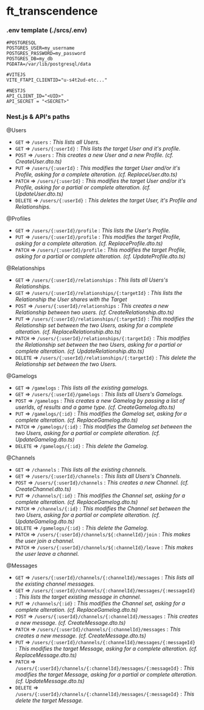 # ft_transcendence

### .env template (./srcs/.env)

```
#POSTGRESQL
POSTGRES_USER=my_username
POSTGRES_PASSWORD=my_password
POSTGRES_DB=my_db
PGDATA=/var/lib/postgresql/data

#VITEJS
VITE_FTAPI_CLIENTID="u-s4t2ud-etc..."

#NESTJS
API_CLIENT_ID="<UID>"
API_SECRET = "<SECRET>"
```

### Nest.js & API's paths

@Users
- `GET` ⇒ `/users` : *This lists all Users.*
- `GET` ⇒ `/users/{:userId}` : *This lists the target User and it's profile.*
- `POST` ⇒ `/users` : *This creates a new User and a new Profile. (cf. CreateUser.dto.ts)*
- `PUT` ⇒ `/users/{:userId}` : *This modifies the target User and/or it's Profile, asking for a complete alteration. (cf. ReplaceUser.dto.ts)*
- `PATCH` ⇒ `/users/{:userId}` : *This modifies the target User and/or it's Profile, asking for a partial or complete alteration. (cf. UpdateUser.dto.ts)*
- `DELETE` ⇒ `/users/{:userId}` : *This deletes the target User, it's Profile and Relationships.*

@Profiles
- `GET` ⇒ `/users/{:userId}/profile` : *This lists the User's Profile.*
- `PUT` ⇒ `/users/{:userId}/profile` : *This modifies the target Profile, asking for a complete alteration. (cf. ReplaceProfile.dto.ts)*
- `PATCH` ⇒ `/users/{:userId}/profile` : *This modifies the target Profile, asking for a partial or complete alteration. (cf. UpdateProfile.dto.ts)*

@Relationships
- `GET` ⇒ `/users/{:userId}/relationships` : *This lists all Users's Relationships.*
- `GET` ⇒ `/users/{:userId}/relationships/{:targetId}` : *This lists the Relationship the User shares with the Target*
- `POST` ⇒ `/users/{:userId}/relationships` : *This creates a new Relationship between two users. (cf. CreateRelationship.dto.ts)*
- `PUT` ⇒ `/users/{:userId}/relationships/{:targetId}` : *This modifies the Relationship set between the two Users, asking for a complete alteration. (cf. ReplaceRelationship.dto.ts)*
- `PATCH` ⇒ `/users/{:userId}/relationships/{:targetId}` : *This modifies the Relationship set between the two Users, asking for a partial or complete alteration. (cf. UpdateRelationship.dto.ts)*
- `DELETE` ⇒ `/users/{:userId}/relationships/{:targetId}` : *This delete the Relationship set between the two Users.*

@Gamelogs
- `GET` ⇒ `/gamelogs` : *This lists all the existing gamelogs.*
- `GET` ⇒ `/users/{:userId}/gamelogs` : *This lists all Users's Gamelogs.*
- `POST` ⇒ `/gamelogs` : *This creates a new Gamelog by passing a list of userIds, of results and a game type. (cf. CreateGamelog.dto.ts)*
- `PUT` ⇒ `/gamelogs/{:id}` : *This modifies the Gamelog set, asking for a complete alteration. (cf. ReplaceGamelog.dto.ts)*
- `PATCH` ⇒ `/gamelogs/{:id}` : *This modifies the Gamelog set between the two Users, asking for a partial or complete alteration. (cf. UpdateGamelog.dto.ts)*
- `DELETE` ⇒ `/gamelogs/{:id}` : *This delete the Gamelog.*

@Channels
- `GET` ⇒ `/channels` : *This lists all the existing channels.*
- `GET` ⇒ `/users/{:userId}/channels` : *This lists all Users's Channels.*
- `POST` ⇒ `/users/{:userId}/channels` : *This creates a new Channel. (cf. CreateChannel.dto.ts)*
- `PUT` ⇒ `/channels/{:id}` : *This modifies the Channel set, asking for a complete alteration. (cf. ReplaceGamelog.dto.ts)*
- `PATCH` ⇒ `/channels/{:id}` : *This modifies the Channel set between the two Users, asking for a partial or complete alteration. (cf. UpdateGamelog.dto.ts)*
- `DELETE` ⇒ `/gamelogs/{:id}` : *This delete the Gamelog.*
- `PATCH` ⇒ `/users/{:userId}/channels/${:channelId}/join` : *This makes the user join a channel.*
- `PATCH` ⇒ `/users/{:userId}/channels/${:channelId}/leave` : *This makes the user leave a channel.*

@Messages
- `GET` ⇒ `/users/{:userId}/channels/{:channelId}/messages` : *This lists all the existing channel messages.*
- `GET` ⇒ `/users/{:userId}/channels/{:channelId}/messages/{:messageId}` : *This lists the target existing message in channel.*
- `PUT` ⇒ `/channels/{:id}` : *This modifies the Channel set, asking for a complete alteration. (cf. ReplaceGamelog.dto.ts)*
- `POST` ⇒ `/users/{:userId}/channels/{:channelId}/messages` : *This creates a new message. (cf. CreateMessage.dto.ts)*
- `PATCH` ⇒ `/users/{:userId}/channels/{:channelId}/messages` : *This creates a new message. (cf. CreateMessage.dto.ts)*
- `PUT` ⇒ `/users/{:userId}/channels/{:channelId}/messages/{:messageId}` : *This modifies the target Message, asking for a complete alteration. (cf. ReplaceMessage.dto.ts)*
- `PATCH` ⇒ `/users/{:userId}/channels/{:channelId}/messages/{:messageId}` : *This modifies the target Message, asking for a partial or complete alteration. (cf. UpdateMessage.dto.ts)*
- `DELETE` ⇒ `/users/{:userId}/channels/{:channelId}/messages/{:messageId}` : *This delete the target Message.*


